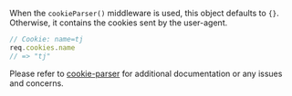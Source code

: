 When the `cookieParser()` middleware is used, this object defaults to `{}`. Otherwise, it contains the cookies sent by the user-agent.

```js
// Cookie: name=tj
req.cookies.name
// => "tj"
```

Please refer to [cookie-parser](https://github.com/expressjs/cookie-parser) for additional documentation or any issues and concerns.
